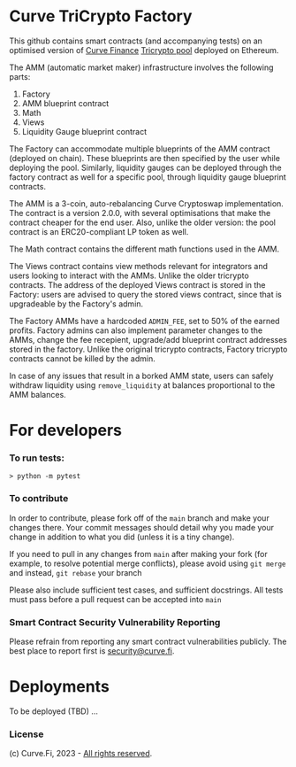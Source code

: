 # Curve TriCrypto Factory

This github contains smart contracts (and accompanying tests) on an optimised version of [Curve Finance](https://curve.exchange/) [Tricrypto pool](https://etherscan.io/address/0xd51a44d3fae010294c616388b506acda1bfaae46) deployed on Ethereum.

The AMM (automatic market maker) infrastructure involves the following parts:

1. Factory
2. AMM blueprint contract
3. Math
4. Views
5. Liquidity Gauge blueprint contract

The Factory can accommodate multiple blueprints of the AMM contract (deployed on chain). These blueprints are then specified by the user while deploying the pool. Similarly, liquidity gauges can be deployed through the factory contract as well for a specific pool, through liquidity gauge blueprint contracts.

The AMM is a 3-coin, auto-rebalancing Curve Cryptoswap implementation. The contract is a version 2.0.0, with several optimisations that make the contract cheaper for the end user. Also, unlike the older version: the pool contract is an ERC20-compliant LP token as well.

The Math contract contains the different math functions used in the AMM.

The Views contract contains view methods relevant for integrators and users looking to interact with the AMMs. Unlike the older tricrypto contracts. The address of the deployed Views contract is stored in the Factory: users are advised to query the stored views contract, since that is upgradeable by the Factory's admin.

The Factory AMMs have a hardcoded `ADMIN_FEE`, set to 50% of the earned profits. Factory admins can also implement parameter changes to the AMMs, change the fee recepient, upgrade/add blueprint contract addresses stored in the factory. Unlike the original tricrypto contracts, Factory tricrypto contracts cannot be killed by the admin.

In case of any issues that result in a borked AMM state, users can safely withdraw liquidity using `remove_liquidity` at balances proportional to the AMM balances.

# For developers

### To run tests:

```
> python -m pytest
```

### To contribute

In order to contribute, please fork off of the `main` branch and make your changes there. Your commit messages should detail why you made your change in addition to what you did (unless it is a tiny change).

If you need to pull in any changes from `main` after making your fork (for example, to resolve potential merge conflicts), please avoid using `git merge` and instead, `git rebase` your branch

Please also include sufficient test cases, and sufficient docstrings. All tests must pass before a pull request can be accepted into `main`

### Smart Contract Security Vulnerability Reporting

Please refrain from reporting any smart contract vulnerabilities publicly. The best place to report first is [security@curve.fi](mailto:security@curve.fi).

# Deployments

To be deployed (TBD) ...

### License

(c) Curve.Fi, 2023 - [All rights reserved](LICENSE).
